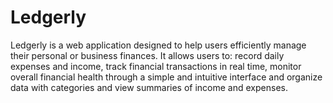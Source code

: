 # Ledgerly
Ledgerly is a web application designed to help users efficiently manage their personal or business finances.
It allows users to: record daily expenses and income, track financial transactions in real time, monitor overall financial health through a simple and intuitive interface and organize data with categories and view summaries of income and expenses.
